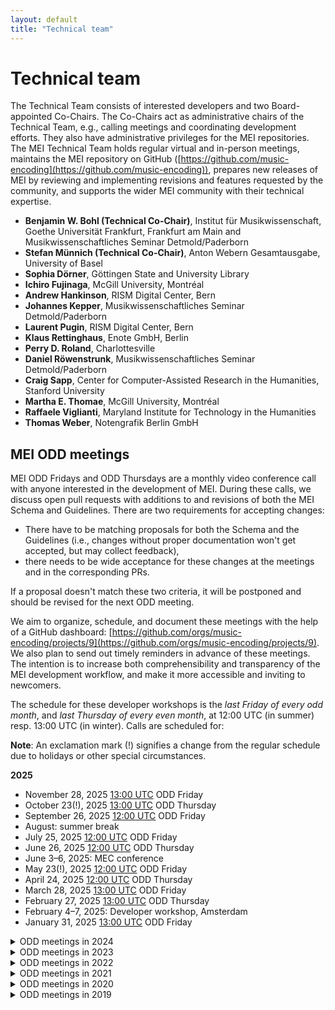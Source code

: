 ```yaml
---
layout: default
title: "Technical team"
---
```

# Technical team

The Technical Team consists of interested developers and two Board-appointed Co-Chairs. The Co-Chairs act as administrative chairs of the Technical Team, e.g., calling meetings and coordinating development efforts. They also have administrative privileges for the MEI repositories. The MEI Technical Team holds regular virtual and in-person meetings, maintains the MEI repository on GitHub ([https://github.com/music-encoding](https://github.com/music-encoding)), prepares new releases of MEI by reviewing and implementing revisions and features requested by the community, and supports the wider MEI community with their technical expertise.

* **Benjamin W. Bohl (Technical Co-Chair)**, Institut für Musikwissenschaft, Goethe Universität Frankfurt, Frankfurt am Main and Musikwissenschaftliches Seminar Detmold/Paderborn
* **Stefan Münnich (Technical Co-Chair)**, Anton Webern Gesamtausgabe, University of Basel
* **Sophia Dörner**, Göttingen State and University Library
* **Ichiro Fujinaga**, McGill University, Montréal
* **Andrew Hankinson**, RISM Digital Center, Bern
* **Johannes Kepper**, Musikwissenschaftliches Seminar Detmold/Paderborn
* **Laurent Pugin**, RISM Digital Center, Bern
* **Klaus Rettinghaus**, Enote GmbH, Berlin
* **Perry D. Roland**, Charlottesville
* **Daniel Röwenstrunk**, Musikwissenschaftliches Seminar Detmold/Paderborn
* **Craig Sapp**, Center for Computer-Assisted Research in the Humanities, Stanford University
* **Martha E. Thomae**, McGill University, Montréal
* **Raffaele Viglianti**, Maryland Institute for Technology in the Humanities
* **Thomas Weber**, Notengrafik Berlin GmbH


## MEI ODD meetings

MEI ODD Fridays and ODD Thursdays are a monthly video conference call with anyone interested in the development of MEI. During these calls, we discuss open pull requests with additions to and revisions of both the MEI Schema and Guidelines. There are two requirements for accepting changes:

* There have to be matching proposals for both the Schema and the Guidelines (i.e., changes without proper documentation won't get accepted, but may collect feedback),
* there needs to be wide acceptance for these changes at the meetings and in the corresponding PRs.

If a proposal doesn't match these two criteria, it will be postponed and should be revised for the next ODD meeting.

We aim to organize, schedule, and document these meetings with the help of a GitHub dashboard: [https://github.com/orgs/music-encoding/projects/9](https://github.com/orgs/music-encoding/projects/9). We also plan to send out timely reminders in advance of these meetings. The intention is to increase both comprehensibility and transparency of the MEI development workflow, and make it more accessible and inviting to newcomers.

The schedule for these developer workshops is the _last Friday of every odd month_, and _last Thursday of every even month_, at 12:00 UTC (in summer) resp. 13:00 UTC (in winter). Calls are scheduled for:

**Note**: An exclamation mark (!) signifies a change from the regular schedule due to holidays or other special circumstances.

**2025**

* November 28, 2025 [13:00 UTC](https://www.timeanddate.com/worldclock/converter.html?iso=20251128T130000&p1=1440&p2=994&p3=43) ODD Friday
* October 23(!), 2025 [13:00 UTC](https://www.timeanddate.com/worldclock/converter.html?iso=20251030T130000&p1=1440&p2=994&p3=43) ODD Thursday
* September 26, 2025 [12:00 UTC](https://www.timeanddate.com/worldclock/converter.html?iso=20250926T120000&p1=1440&p2=994&p3=43) ODD Friday
* August: summer break
* July 25, 2025 [12:00 UTC](https://www.timeanddate.com/worldclock/converter.html?iso=20250725T120000&p1=1440&p2=994&p3=43) ODD Friday
* June 26, 2025 [12:00 UTC](https://www.timeanddate.com/worldclock/converter.html?iso=20250626T120000&p1=1440&p2=994&p3=43) ODD Thursday
* June 3–6, 2025: MEC conference
* May 23(!), 2025 [12:00 UTC](https://www.timeanddate.com/worldclock/converter.html?iso=20250523T120000&p1=1440&p2=994&p3=43) ODD Friday
* April 24, 2025 [12:00 UTC](https://www.timeanddate.com/worldclock/converter.html?iso=20250424T120000&p1=1440&p2=994&p3=43) ODD Thursday
* March 28, 2025 [13:00 UTC](https://www.timeanddate.com/worldclock/converter.html?iso=20250328T130000&p1=1440&p2=994&p3=43) ODD Friday
* February 27, 2025 [13:00 UTC](https://www.timeanddate.com/worldclock/converter.html?iso=20250227T130000&p1=1440&p2=994&p3=43) ODD Thursday
* February 4–7, 2025: Developer workshop, Amsterdam
* January 31, 2025 [13:00 UTC](https://www.timeanddate.com/worldclock/converter.html?iso=20250131T130000&p1=1440&p2=994&p3=43) ODD Friday

<details>
  <summary>ODD meetings in 2024</summary>
* November 29, 2024 <a href="https://www.timeanddate.com/worldclock/converter.html?iso=20241129T130000&p1=1440&p2=994&p3=43">13:00 UTC</a> ODD Friday <br/>
* November 7(!), 2024 <a href="https://www.timeanddate.com/worldclock/converter.html?iso=20241107T130000&p1=1440&p2=994&p3=43">13:00 UTC</a> ODD Thursday <br/>
* September 27, 2024 <a href="https://www.timeanddate.com/worldclock/converter.html?iso=20240927T120000&p1=1440&p2=994&p3=43">12:00 UTC</a> ODD Friday <br/>
* August: summer break
* July 26, 2024 <a href="https://www.timeanddate.com/worldclock/converter.html?iso=20240726T120000&p1=1440&p2=994&p3=43">12:00 UTC</a> ODD Friday <br/>
* June 27, 2024 <a href="https://www.timeanddate.com/worldclock/converter.html?iso=20240627T120000&p1=1440&p2=994&p3=43">12:00 UTC</a> ODD Thursday <br/>
* May 31, 2024 <a href="https://www.timeanddate.com/worldclock/converter.html?iso=20240531T150000&p1=1440&p2=994&p3=43">15:00 UTC</a> ODD Friday <br/>
* May 20–23, 2024: MEC conference
* April 25, 2024 <a href="https://www.timeanddate.com/worldclock/converter.html?iso=20240425T150000&p1=1440&p2=994&p3=43">15:00 UTC</a> ODD Thursday <br/>
* March 22, 2024 <a href="https://www.timeanddate.com/worldclock/converter.html?iso=20240322T160000&p1=1440&p2=994&p3=43">16:00 UTC</a> ODD Friday <br/>
* March 6(!), 2024 <a href="https://www.timeanddate.com/worldclock/converter.html?iso=20240306T150000&p1=1440&p2=994&p3=43">15:00 UTC</a> ODD Thursday (= Wednesday) <br/> 
* January 26, 2024 <a href="https://www.timeanddate.com/worldclock/converter.html?iso=20240126T160000&p1=1440&p2=994&p3=43">16:00 UTC</a> ODD Friday <br/>
* January 18–20, 2024: Developer workshop, Vienna
</details>

<details>
  <summary>ODD meetings in 2023</summary>

* November 24, 2023 <a href="https://www.timeanddate.com/worldclock/converter.html?iso=20231124T150000&p1=1440">4pm UTC</a> ODD Friday <br/>
* October 26, 2023 <a href="https://www.timeanddate.com/worldclock/converter.html?iso=20231026T150000&p1=1440">3pm UTC</a> ODD Thursday <br/>
* September 28, 2023 <a href="https://www.timeanddate.com/worldclock/converter.html?iso=20230929T150000&p1=1440">2pm UTC</a> ODD Friday <br/>
* September 4–8, 2023: TEI/MEC conference <br/>
* August: summer break <br/>
* July 28, 2023 <a href="https://www.timeanddate.com/worldclock/converter.html?iso=20230728T150000&p1=1440">3pm UTC</a> ODD Friday <br/>
* June 29, 2023 <a href="https://www.timeanddate.com/worldclock/converter.html?iso=20230629T150000&p1=1440">3pm UTC</a> ODD Thursday <br/>
* May 26, 2023 <a href="https://www.timeanddate.com/worldclock/converter.html?iso=20230526T150000&p1=1440">3pm UTC</a> ODD Friday <br/>
* April 27, 2023 <a href="https://www.timeanddate.com/worldclock/converter.html?iso=20230427T150000&p1=1440">3pm UTC</a> ODD Thursday <br/>
* March 31, 2023 <a href="https://www.timeanddate.com/worldclock/converter.html?iso=20230331T150000&p1=1440">3pm UTC</a> ODD Friday <br/>
* February 23, 2023 <a href="https://www.timeanddate.com/worldclock/converter.html?iso=20230223T160000&p1=1440">4pm UTC</a> ODD Thursday <br/>
* January 27, 2023 <a href="https://www.timeanddate.com/worldclock/converter.html?iso=20230127T160000&p1=1440">4pm UTC</a> ODD Friday <br/>
</details>

<details>
  <summary>ODD meetings in 2022</summary>

* November 25, 2022, <a href="https://www.timeanddate.com/worldclock/converter.html?iso=20221125T140000&p1=1440">2pm UTC</a> ODD Friday <br/>
* October 27, 2022, <a href="https://www.timeanddate.com/worldclock/converter.html?iso=20221027T130000&p1=1440">1pm UTC</a> ODD Thursday <br/>
* September 23, 2022, <a href="https://www.timeanddate.com/worldclock/converter.html?iso=20220923T130000&p1=1440">1pm UTC</a> ODD Friday <br/>
* August: Summer break <br/>
* July 29, 2022, <a href="https://www.timeanddate.com/worldclock/converter.html?iso=20220729T130000&p1=1440">1pm UTC</a> ODD Friday <br/>
* June 30, 2022, <a href="https://www.timeanddate.com/worldclock/converter.html?iso=20220630T130000&p1=1440">1pm UTC</a> ODD Thursday <br/>
* May 27, 2022, <a href="https://www.timeanddate.com/worldclock/converter.html?iso=20220527T130000&p1=1440">1pm UTC</a> ODD Friday <br/>
* April 28, 2022, <a href="https://www.timeanddate.com/worldclock/converter.html?iso=20220428T130000&p1=1440">1pm UTC</a> ODD Thursday <br/>
* March 25, 2022, <a href="https://www.timeanddate.com/worldclock/converter.html?iso=20220325T140000&p1=1440">2pm UTC</a> ODD Friday <br/>
* February 24, 2022, <a href="https://www.timeanddate.com/worldclock/converter.html?iso=20220224T140000&p1=1440">2pm UTC</a> ODD Thursday <br/>
* January 28, 2022, <a href="https://www.timeanddate.com/worldclock/converter.html?iso=20220128T140000&p1=1440">2pm UTC</a> ODD Friday <br/>
</details>

<details>
  <summary>ODD meetings in 2021</summary>

  * November 26, 2021, <a href="https://www.timeanddate.com/worldclock/converter.html?iso=20211126T150000&p1=1440">3pm UTC</a> ODD Friday <br/>
  * October 28, 2021, <a href="https://www.timeanddate.com/worldclock/converter.html?iso=20211028T140000&p1=1440">2pm UTC</a> ODD Thursday <br/>
  * September 24, 2021, <a href="https://www.timeanddate.com/worldclock/converter.html?iso=20210924T130000&p1=1440">1pm UTC</a> ODD Friday <br/>
  * July (to be announced: during MEC, 19-22 July), ODD Friday <br/>
  * June 24, 2021, <a href="https://www.timeanddate.com/worldclock/converter.html?iso=20210624T130000&p1=1440">1pm UTC</a> ODD Thursday <br/>
  * May 28, 2021, <a href="https://www.timeanddate.com/worldclock/converter.html?iso=20210528T130000&p1=1440">1pm UTC</a> ODD Friday <br/>
  * April 29, 2021, <a href="https://www.timeanddate.com/worldclock/converter.html?iso=20210429T130000&p1=1440">1pm UTC</a> ODD Thursday <br/>
  * March 26, 2021, <a href="https://www.timeanddate.com/worldclock/converter.html?iso=20210326T130000&p1=1440">1pm UTC</a> ODD Friday <br/>
  * February 25, 2021, <a href="https://www.timeanddate.com/worldclock/converter.html?iso=20210225T130000&p1=1440">1pm UTC</a> ODD Thursday <br/>
  * January 29, 2021, <a href="https://www.timeanddate.com/worldclock/converter.html?iso=20210129T130000&p1=1440">1pm UTC</a> ODD Friday <br/>
</details>

<details>
  <summary>ODD meetings in 2020</summary>

  * November 27, 2020, 1pm UTC ODD Friday <br/>
  * October 29, 2020, 1pm UTC ODD Thursday <br/>
  * September 25, 2020, 1pm UTC ODD Friday <br/>
  * August 27, 2020, 1pm UTC ODD Thursday <br/>
  * July 31, 2020, 1pm UTC ODD Friday <br/>
  * June 25, 2020, 1pm UTC ODD Thursday <br/>
  * May 25, 2020: during MEC Boston <br/>
  * March 27, 2020, 1pm UTC <br/>
  * January 31, 2020, 1pm UTC <br/>
</details>

<details>
  <summary>ODD meetings in 2019</summary>

  * November 29, 2019, 1pm UTC
</details>
